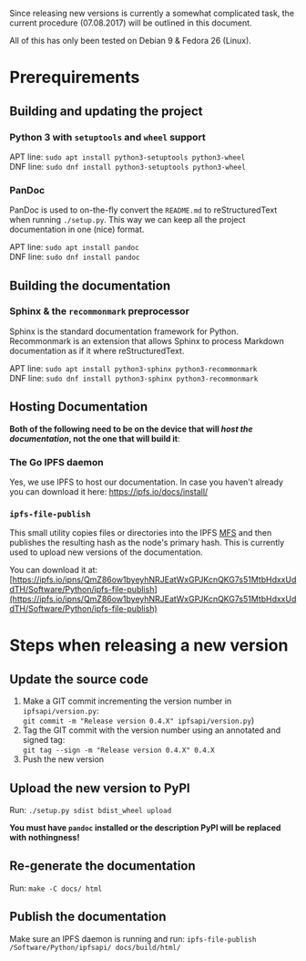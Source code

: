 Since releasing new versions is currently a somewhat complicated task, the current procedure
(07.08.2017) will be outlined in this document.

All of this has only been tested on Debian 9 & Fedora 26 (Linux).

# Prerequirements

## Building and updating the project

### Python 3 with `setuptools` and `wheel` support

APT line: `sudo apt install python3-setuptools python3-wheel`  
DNF line: `sudo dnf install python3-setuptools python3-wheel`

### PanDoc

PanDoc is used to on-the-fly convert the `README.md` to reStructuredText when running `./setup.py`.
This way we can keep all the project documentation in one (nice) format.

APT line: `sudo apt install pandoc`  
DNF line: `sudo dnf install pandoc`

## Building the documentation

### Sphinx & the `recommonmark` preprocessor

Sphinx is the standard documentation framework for Python. Recommonmark is an extension that allows
Sphinx to process Markdown documentation as if it where reStructuredText.

APT line: `sudo apt install python3-sphinx python3-recommonmark`  
DNF line: `sudo dnf install python3-sphinx python3-recommonmark`

## Hosting Documentation

**Both of the following need to be on the device that will *host the documentation*, not the one
that will build it**:

### The Go IPFS daemon

Yes, we use IPFS to host our documentation. In case you haven't already you can download it here:
https://ipfs.io/docs/install/

### `ipfs-file-publish`

This small utility copies files or directories into the IPFS [MFS](https://ipfs.io/docs/commands/#ipfs-files)
and then publishes the resulting hash as the node's primary hash. This is currently used to upload
new versions of the documentation.

You can download it at:
[https://ipfs.io/ipns/QmZ86ow1byeyhNRJEatWxGPJKcnQKG7s51MtbHdxxUddTH/Software/Python/ipfs-file-publish](https://ipfs.io/ipns/QmZ86ow1byeyhNRJEatWxGPJKcnQKG7s51MtbHdxxUddTH/Software/Python/ipfs-file-publish)


# Steps when releasing a new version

## Update the source code

 1. Make a GIT commit incrementing the version number in `ipfsapi/version.py`:  
    `git commit -m "Release version 0.4.X" ipfsapi/version.py`)
 2. Tag the GIT commit with the version number using an annotated and signed tag:  
    `git tag --sign -m "Release version 0.4.X" 0.4.X`
 3. Push the new version

## Upload the new version to PyPI

Run: `./setup.py sdist bdist_wheel upload`

**You must have `pandoc` installed or the description PyPI will be replaced with nothingness!**

## Re-generate the documentation

Run: `make -C docs/ html`

## Publish the documentation

Make sure an IPFS daemon is running and run: `ipfs-file-publish /Software/Python/ipfsapi/ docs/build/html/`
